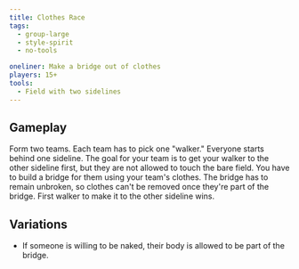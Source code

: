 ```yaml
---
title: Clothes Race
tags:
  - group-large
  - style-spirit
  - no-tools

oneliner: Make a bridge out of clothes
players: 15+
tools:
  - Field with two sidelines
---
```

## Gameplay
Form two teams. Each team has to pick one "walker." Everyone starts behind one sideline. The goal for your team is to get your walker to the other sideline first, but they are not allowed to touch the bare field. You have to build a bridge for them using your team's clothes. The bridge has to remain unbroken, so clothes can't be removed once they're part of the bridge. First walker to make it to the other sideline wins.

## Variations
* If someone is willing to be naked, their body is allowed to be part of the bridge.
